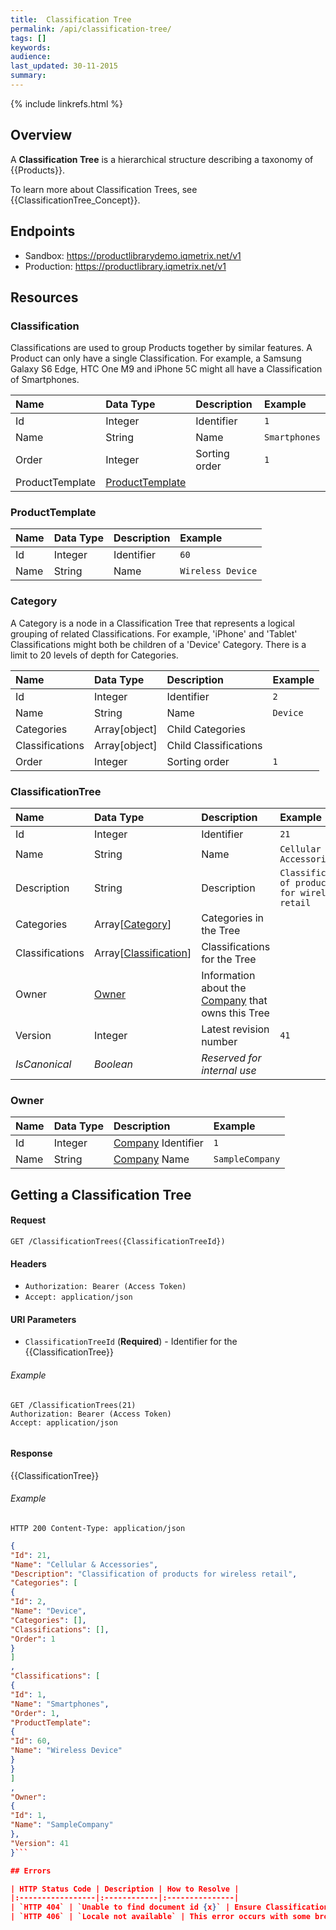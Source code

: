 ```yaml
---
title:  Classification Tree
permalink: /api/classification-tree/
tags: []
keywords: 
audience: 
last_updated: 30-11-2015
summary: 
---
```

{% include linkrefs.html %}

## Overview

A **Classification Tree** is a hierarchical structure describing a taxonomy of {{Products}}. 

To learn more about Classification Trees, see {{ClassificationTree_Concept}}.


## Endpoints

* Sandbox: <a href="https://productlibrarydemo.iqmetrix.net/v1">https://productlibrarydemo.iqmetrix.net/v1</a>
* Production: <a href="https://productlibrary.iqmetrix.net/v1">https://productlibrary.iqmetrix.net/v1</a>

## Resources

### Classification

Classifications are used to group Products together by similar features.
A Product can only have a single Classification.
For example, a Samsung Galaxy S6 Edge, HTC One M9 and iPhone 5C might all have a Classification of Smartphones.

| Name | Data Type | Description | Example |
|:-----|:----------|:------------|:--------|
| Id | Integer | Identifier | `1` |
| Name | String | Name | `Smartphones` |
| Order | Integer | Sorting order | `1` |
| ProductTemplate | [ProductTemplate](#producttemplate) |  |  |

### ProductTemplate

| Name | Data Type | Description | Example |
|:-----|:----------|:------------|:--------|
| Id | Integer | Identifier | `60` |
| Name | String | Name | `Wireless Device` |

### Category

A Category is a node in a Classification Tree that represents a logical grouping of related Classifications.
For example, 'iPhone' and 'Tablet' Classifications might both be children of a 'Device' Category.
There is a limit to 20 levels of depth for Categories.

| Name | Data Type | Description | Example |
|:-----|:----------|:------------|:--------|
| Id | Integer | Identifier | `2` |
| Name | String | Name | `Device` |
| Categories | Array[object] | Child Categories |  |
| Classifications | Array[object] | Child Classifications |  |
| Order | Integer | Sorting order | `1` |

### ClassificationTree

| Name | Data Type | Description | Example |
|:-----|:----------|:------------|:--------|
| Id | Integer | Identifier | `21` |
| Name | String | Name | `Cellular & Accessories` |
| Description | String | Description | `Classification of products for wireless retail` |
| Categories | Array[[Category](#category)] | Categories in the Tree |  |
| Classifications | Array[[Classification](#classification)] | Classifications for the Tree |  |
| Owner | [Owner](#owner) | Information about the [Company](/api/company-tree/#company) that owns this Tree |  |
| Version | Integer | Latest revision number | `41` |
| *IsCanonical* | *Boolean* | *Reserved for internal use* | |

### Owner

| Name | Data Type | Description | Example |
|:-----|:----------|:------------|:--------|
| Id | Integer | [Company](/api/company-tree/#company) Identifier | `1` |
| Name | String | [Company](/api/company-tree/#company) Name | `SampleCompany` |




## Getting a Classification Tree



#### Request

    GET /ClassificationTrees({ClassificationTreeId})

#### Headers


* `Authorization: Bearer (Access Token)`
* `Accept: application/json`



#### URI Parameters


* `ClassificationTreeId` (**Required**)  - Identifier for the {{ClassificationTree}} 



###### Example

```
GET /ClassificationTrees(21)
Authorization: Bearer (Access Token)
Accept: application/json

```
```json

```

#### Response


{{ClassificationTree}}


###### Example

```
HTTP 200 Content-Type: application/json
```
```json
{
"Id": 21,
"Name": "Cellular & Accessories",
"Description": "Classification of products for wireless retail",
"Categories": [
{
"Id": 2,
"Name": "Device",
"Categories": [],
"Classifications": [],
"Order": 1
}
]
,
"Classifications": [
{
"Id": 1,
"Name": "Smartphones",
"Order": 1,
"ProductTemplate": 
{
"Id": 60,
"Name": "Wireless Device"
}
}
]
,
"Owner": 
{
"Id": 1,
"Name": "SampleCompany"
},
"Version": 41
}```

## Errors

| HTTP Status Code | Description | How to Resolve |
|:-----------------|:------------|:---------------|
| `HTTP 404` | `Unable to find document id {x}` | Ensure ClassificationTreeId is correct |
| `HTTP 406` | `Locale not available` | This error occurs with some browser extensions such as Postman. To resolve, add the header `Accept-Language: en-US` |
